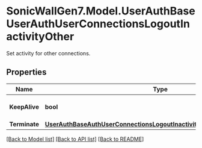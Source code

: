 # SonicWallGen7.Model.UserAuthBaseUserAuthUserConnectionsLogoutInactivityOther
Set activity for other connections.

## Properties

Name | Type | Description | Notes
------------ | ------------- | ------------- | -------------
**KeepAlive** | **bool** | Leave the connections alive. | [optional] 
**Terminate** | [**UserAuthBaseAuthUserConnectionsLogoutInactivityOtherTerminateTerminate**](UserAuthBaseAuthUserConnectionsLogoutInactivityOtherTerminateTerminate.md) |  | [optional] 

[[Back to Model list]](../README.md#documentation-for-models) [[Back to API list]](../README.md#documentation-for-api-endpoints) [[Back to README]](../README.md)

